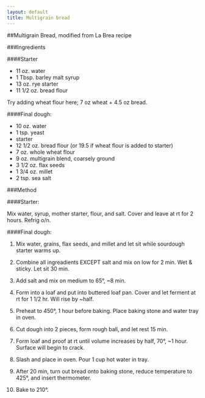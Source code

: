 ```yaml
---
layout: default
title: Multigrain bread
---
```


##Multigrain Bread, modified from La Brea recipe

###Ingredients

####Starter

* 11 oz. water
* 1  Tbsp. barley malt syrup
* 13 oz. rye starter
* 11 1/2 oz. bread flour

Try adding wheat flour here; 7 oz wheat + 4.5 oz bread.

####Final dough:

* 10 oz. water
* 1 tsp. yeast
* starter
* 12 1/2 oz. bread flour (or 19.5 if wheat flour is added to starter)
* 7 oz. whole wheat flour
* 9 oz. multigrain blend, coarsely ground
* 3 1/2 oz. flax seeds
* 1 3/4 oz. millet
* 2 tsp. sea salt

###Method

####Starter:

Mix water, syrup, mother starter, flour, and salt. Cover and leave at rt for 2 hours. Refrig o/n.

####Final dough:

1. Mix water, grains, flax seeds, and millet and let sit while sourdough starter warms up.

2. Combine all ingreadients EXCEPT salt and mix on low for 2 min. Wet & sticky. Let sit 30 min.

2. Add salt and mix on medium to 65°, ~8 min.

3. Form into a loaf and put into buttered loaf pan. Cover and let ferment at rt for 1 1/2 hr. Will rise by ~half.

4. Preheat to 450°, 1 hour before baking. Place baking stone and water tray in oven.

5. Cut dough into 2 pieces, form rough ball, and let rest 15 min.

6. Form loaf and proof at rt until volume increases by half, 70°, ~1 hour. Surface will begin to crack.

7. Slash and place in oven. Pour 1 cup hot water in tray.

8. After 20 min, turn out bread onto baking stone, reduce temperature to 425°, and insert thermometer.

9. Bake to 210°.